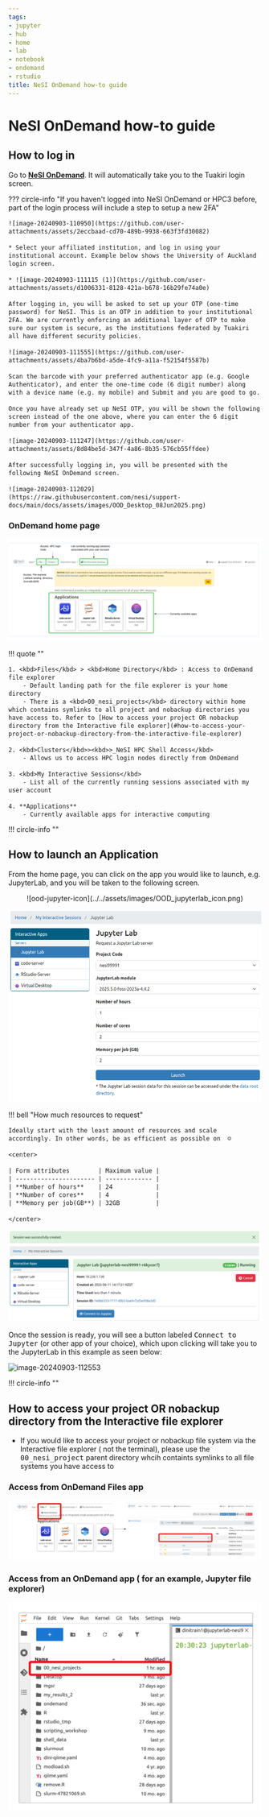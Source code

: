 ```yaml
---
tags:
- jupyter
- hub
- home
- lab
- notebook
- ondemand
- rstudio
title: NeSI OnDemand how-to guide
---
```



# NeSI OnDemand how-to guide

## How to log in

Go to  [**NeSI OnDemand**](https://ondemand.nesi.org.nz/). It will automatically take you to the Tuakiri login screen.

??? circle-info "If you haven't logged into NeSI OnDemand or HPC3 before, part of the login process will include a step to setup a new 2FA"

    ![image-20240903-110950](https://github.com/user-attachments/assets/2eccbaad-cd70-489b-9938-663f3fd30082)

    * Select your affiliated institution, and log in using your institutional account. Example below shows the University of Auckland login screen.

    * ![image-20240903-111115 (1)](https://github.com/user-attachments/assets/d1006331-8128-421a-b678-16b29fe74a0e)

    After logging in, you will be asked to set up your OTP (one-time password) for NeSI. This is an OTP in addition to your institutional 2FA. We are currently enforcing an additional layer of OTP to make sure our system is secure, as the institutions federated by Tuakiri all have different security policies.

    ![image-20240903-111555](https://github.com/user-attachments/assets/4ba7b6bd-a5de-4fc9-a11a-f52154f5587b)

    Scan the barcode with your preferred authenticator app (e.g. Google Authenticator), and enter the one-time code (6 digit number) along with a device name (e.g. my mobile) and Submit and you are good to go.

    Once you have already set up NeSI OTP, you will be shown the following screen instead of the one above, where you can enter the 6 digit number from your authenticator app.

    ![image-20240903-111247](https://github.com/user-attachments/assets/8d84be5d-347f-4a86-8b35-576cb55ffdee)

    After successfully logging in, you will be presented with the following NeSI OnDemand screen.

    ![image-20240903-112029](https://raw.githubusercontent.com/nesi/support-docs/main/docs/assets/images/OOD_Desktop_08Jun2025.png)

### OnDemand home page

![ondemandhome](../../assets/images/OOD_desktop.png)

!!! quote ""

    1. <kbd>Files</kbd> > <kbd>Home Directory</kbd> : Access to OnDemand file explorer
        - Default landing path for the file explorer is your home directory
        - There is a <kbd>00_nesi_projects</kbd> directory within home which contains symlinks to all project and nobackup directories you have access to. Refer to [How to access your project OR nobackup directory from the Interactive file explorer](#how-to-access-your-project-or-nobackup-directory-from-the-interactive-file-explorer)

    2. <kbd>Clusters</kbd>><kbd>>_NeSI HPC Shell Access</kbd>
        - Allows us to access HPC login nodes directly from OnDemand 

    3. <kbd>My Interactive Sessions</kbd>
        - List all of the currently running sessions associated with my user account

    4. **Applications**
        - Currently available apps for interactive computing 

!!! circle-info ""

## How to launch an Application

From the home page, you can click on the app you would like to launch, e.g. JupyterLab, and you will be taken to the following screen.

<center>
![ood-jupyter-icon](../../assets/images/OOD_jupyterlab_icon.png)
</center>



![ood-new-form](../../assets/images/OOD_jupyter_form.png)

!!! bell "How much resources to request"

    Ideally start with the least amount of resources and scale accordingly. In other words, be as efficient as possible on  ☺️

    <center>

    | Form attributes        | Maximum value |
    | ---------------------- | ------------- |
    | **Number of hours**    | 24            |
    | **Number of cores**    | 4             |
    | **Memory per job(GB**) | 32GB          |
    
    </center>

![ood-new-start](../../assets/images/OOD_jupyter_session_starting.png)

Once the session is ready, you will see a button labeled <kbd>Connect to Jupyter</kbd> (or other app of your choice), which upon clicking will take you to the JupyterLab in this example as seen below:

![image-20240903-112553](https://github.com/user-attachments/assets/c106b182-7f4a-494c-a48d-d67e97ef2dbf)

!!! circle-info ""

## How to access your project OR nobackup directory from the Interactive file explorer

* If you would like to access your project or nobackup file system via the Interactive file explorer ( not the terminal), please use the <kbd>00_nesi_project</kbd> parent directory whcih containts symlinks to all file systems you have access to 

### Access from OnDemand Files app

<p align="center">
<img src="https://raw.githubusercontent.com/nesi/support-docs/main/docs/assets/images/OOD_files_app.png" alt="image-20240903-112029" width="1000">
</p>

### Access from an OnDemand app ( for an example, Jupyter file explorer)

<p align="center">
<img src="https://raw.githubusercontent.com/nesi/support-docs/main/docs/assets/images/OOD_jupyter_fileexplorer.png" alt="image-20240903-112029" width="600">
</p>

